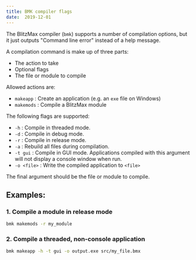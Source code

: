 ```yaml
---
title: BMK compiler flags
date:  2019-12-01
---
```


The BlitzMax compiler (`bmk`) supports a number of compilation options, but
it just outputs "Command line error" instead of a help message.

A compilation command is make up of three parts:
  - The action to take
  - Optional flags
  - The file or module to compile
  
Allowed actions are:
  - `makeapp` : Create an application (e.g. an `exe` file on Windows)
  - `makemods` : Compile a BlitzMax module

The following flags are supported:

- `-h` : Compile in threaded mode.
- `-d` : Compile in debug mode.
- `-r` : Compile in release mode.
- `-a` : Rebuild all files during compilation.
- `-t gui` : Compile in GUI mode. Applications compiled with this argument will
  not display a console window when run.
- `-o <file>` : Write the compiled application to `<file>`

The final argument should be the file or module to compile.

## Examples:

### 1. Compile a module in release mode

```bash
bmk makemods -r my_module
```

### 2. Compile a threaded, non-console application

```bash
bmk makeapp -h -t gui -o output.exe src/my_file.bmx
```

